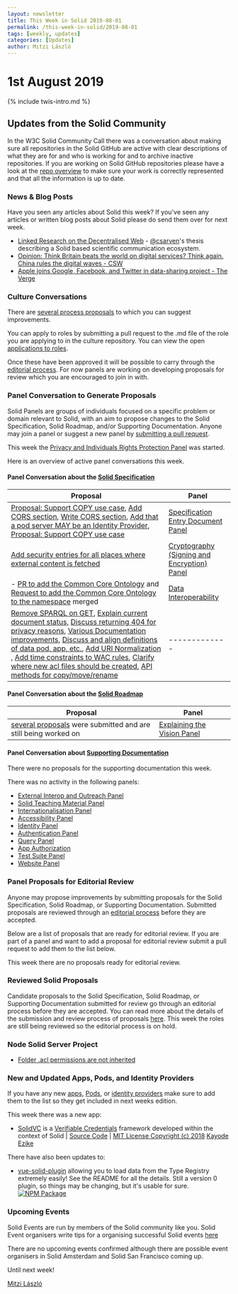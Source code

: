 ```yaml
---
layout: newsletter
title: This Week in Solid 2019-08-01
permalink: /this-week-in-solid/2019-08-01
tags: [weekly, updates]
categories: [Updates]
author: Mitzi László
---
```


# 1st August 2019

{% include twis-intro.md %}

## Updates from the Solid Community

In the W3C Solid Community Call there was a conversation about making sure all repositories in the Solid GitHub are active with clear descriptions of what they are for and who is working for and to archive inactive repositories. If you are working on Solid GitHub repositories please have a look at the [repo overview](https://github.com/solid/information/blob/master/repo-overview.md) to make sure your work is correctly represented and that all the information is up to date. 

### News & Blog Posts
Have you seen any articles about Solid this week? If you've seen any articles or written blog posts about Solid please do send them over for next week.

* [Linked Research on the Decentralised Web](https://csarven.ca/linked-research-decentralised-web) - [@csarven](https://github.com/csarven)'s thesis describing a Solid based scientific communication ecosystem.
* [Opinion: Think Britain beats the world on digital services? Think again. China rules the digital waves - CSW](https://civilserviceworld.com/articles/opinion/opinion-think-britain-beats-world-digital-services-think-again-china-rules-digital) 
* [Apple joins Google, Facebook, and Twitter in data-sharing project - The Verge](https://www.theverge.com/2019/7/30/20746868/apple-data-transfer-project-google-microsoft-twitter)

### Culture Conversations 

There are [several process proposals](https://github.com/solid/process/pulls) to which you can suggest improvements. 

You can apply to roles by submitting a pull request to the .md file of the role you are applying to in the culture repository. You can view the open [applications to roles](https://github.com/solid/process/pulls). 

Once these have been approved it will be possible to carry through the [editorial process](https://github.com/solid/process#reviewing-proposals). For now panels are working on developing proposals for review which you are encouraged to join in with. 

### Panel Conversation to Generate Proposals 
Solid Panels are groups of individuals focused on a specific problem or domain relevant to Solid, with an aim to propose changes to the Solid Specification, Solid Roadmap, and/or Supporting Documentation. Anyone may join a panel or suggest a new panel by [submitting a pull request](https://github.com/solid/process/blob/master/panels.md).

This week the [Privacy and Individuals Rights Protection Panel](https://github.com/solid/process/blob/master/panels.md#privacy-and-individuals-rights-protection-panel) was started. 

Here is an overview of active panel conversations this week. 

#### Panel Conversation about the [Solid Specification](https://github.com/solid/specification)

| Proposal  | Panel |
| ------------- | ------------- |
| [Proposal: Support COPY use case](https://github.com/solid/specification/issues/19#issuecomment-516140550), [Add CORS section](https://github.com/solid/specification/pull/13), [Write CORS section](https://github.com/solid/specification/issues/12), [Add that a pod server MAY be an Identity Provider](https://github.com/solid/specification/issues/7), [Proposal: Support COPY use case](https://github.com/solid/specification/issues/19)  | [Specification Entry Document Panel](https://github.com/solid/process/blob/master/panels.md#specification-entry-document-panel) |
| [Add security entries for all places where external content is fetched](https://github.com/solid/specification/issues/21)   | [Cryptography (Signing and Encryption) Panel](https://github.com/solid/process/blob/master/panels.md#cryptography-signing-and-encryption-panel) |
| - [PR to add the Common Core Ontology](https://github.com/solid/solid-namespace/pull/8) and [Request to add the Common Core Ontology to the namespace](https://github.com/solid/solid-namespace/issues/12) merged| [Data Interoperability](https://github.com/solid/process/blob/master/panels.md#data-interoperability) |
| [Remove SPARQL on GET](https://github.com/solid/solid-spec/pull/206#issuecomment-514736803), [Explain current document status](https://github.com/solid/solid-spec/pull/207), [Discuss returning 404 for privacy reasons](https://github.com/solid/specification/issues/14), [Various Documentation improvements](https://github.com/solid/webid-oidc-spec/pull/27#issuecomment-502040911), [Discuss and align definitions of data pod, app, etc.](https://github.com/solid/specification/issues/16), [Add URI Normalization](https://github.com/solid/specification/issues/22) , [Add time constraints to WAC rules](https://github.com/solid/specification/issues/20), [Clarify where new acl files should be created](https://github.com/solid/web-access-control-spec/issues/62#issuecomment-516407391), [API methods for copy/move/rename](https://github.com/solid/solid-spec/issues/156#issuecomment-516141860) | ------------- |


#### Panel Conversation about the [Solid Roadmap](https://github.com/solid/roadmap) 

| Proposal  | Panel |
| ------------- | ------------- |
|[several proposals](https://github.com/solid/roadmap/pulls) were submitted and are still being worked on | [Explaining the Vision Panel](https://github.com/solid/process/blob/master/panels.md#explaining-the-vision-panel) |

#### Panel Conversation about [Supporting Documentation](https://github.com/solid/information/tree/master/documentation)
There were no proposals for the supporting documentation this week. 

There was no activity in the following panels: 
* [External Interop and Outreach Panel](https://github.com/solid/process/blob/master/panels.md#external-interop-and-outreach-panel) 
* [Solid Teaching Material Panel](https://github.com/solid/process/blob/master/panels.md#solid-teaching-material-panel)
* [Internationalisation Panel](https://github.com/solid/process/blob/master/panels.md#internationalisation-panel)
* [Accessibility Panel](https://github.com/solid/process/blob/master/panels.md#accessibility-panel)
* [Identity Panel](https://github.com/solid/process/blob/master/panels.md#identity-panel)
* [Authentication Panel](https://github.com/solid/process/blob/master/panels.md#authentication-panel)
* [Query Panel](https://github.com/solid/process/blob/master/panels.md#query-panel) 
* [App Authorization](https://github.com/solid/process/blob/master/panels.md#app-authorization)
* [Test Suite Panel](https://github.com/solid/process/blob/master/panels.md#test-suite-panel)
* [Website Panel](https://github.com/solid/process/blob/master/panels.md#website-panel) 

### Panel Proposals for Editorial Review 
Anyone may propose improvements by submitting proposals for the Solid Specification, Solid Roadmap, or Supporting Documentation. Submitted proposals are reviewed through an [editorial process](https://github.com/solid/process#reviewing-proposals) before they are accepted.

Below are a list of proposals that are ready for editorial review. If you are part of a panel and want to add a proposal for editorial review submit a pull request to add them to the list below. 

This week there are no proposals ready for editorial review. 

### Reviewed Solid Proposals
Candidate proposals to the Solid Specification, Solid Roadmap, or Supporting Documentation submitted for review go through an editorial process before they are accepted. You can read more about the details of the submission and review process of proposals [here](https://github.com/solid/process#how-to-make-changes). This week the roles are still being reviewed so the editorial process is on hold. 

### Node Solid Server Project 

* [Folder .acl permissions are not inherited](https://github.com/solid/node-solid-server/issues/1279)

### New and Updated Apps, Pods, and Identity Providers
If you have any new [apps](https://github.com/solid/solid-apps), [Pods](https://github.com/solid/pods), or [identity providers](https://github.com/solid/solid-idp-list) make sure to add them to the list so they get included in next weeks edition.

This week there was a new app: 
* [SolidVC](https://github.com/kezike/solid-vc) is a [Verifiable Credentials](https://w3c.github.io/vc-data-model/) framework developed within the context of Solid | [Source Code](https://github.com/kezike/solid-vc) | [MIT License Copyright (c) 2018](https://github.com/kezike/solid-vc/blob/master/LICENSE) [Kayode Ezike](https://github.com/kezike)

There have also been updates to: 
* [vue-solid-plugin](https://github.com/JordanShurmer/vue-solid-plugin) allowing you to load data from the Type Registry extremely easily! See the README for all the details. Still a version 0 plugin, so things may be changing, but it's usable for sure. [![NPM Package](https://img.shields.io/npm/v/vue-solid-plugin.svg)](http://npmjs.com/package/vue-solid-plugin)

### Upcoming Events

Solid Events are run by members of the Solid community like you. Solid Event organisers write tips for a organising successful Solid events [here](https://github.com/solid/information/blob/master/solid-events.md)

There are no upcoming events confirmed although there are possible event organisers in Solid Amsterdam and Solid San Francisco coming up. 

Until next week!

[Mitzi László](https://github.com/Mitzi-Laszlo)

